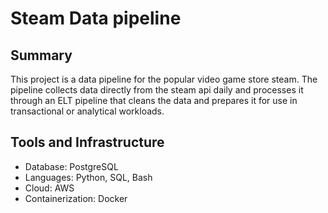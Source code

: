 # Steam Data pipeline

## Summary
This project is a data pipeline for the popular video game store steam. The pipeline collects data directly from the steam api daily and processes it through an ELT pipeline that cleans the data and prepares it for use in transactional or analytical workloads.

## Tools and Infrastructure
* Database: PostgreSQL
* Languages: Python, SQL, Bash
* Cloud: AWS
* Containerization: Docker
